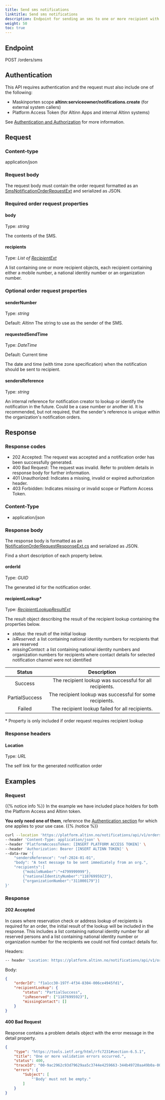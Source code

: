 ```yaml
---
title: Send sms notifications
linktitle: Send sms notifications
description: Endpoint for sending an sms to one or more recipient with known contact details.
weight: 50
toc: true
---
```


## Endpoint

POST /orders/sms

## Authentication

This API requires authentication and the request must also include one of the following:

- Maskinporten scope __altinn:serviceowner/notifications.create__ (for external system callers)
- Platform Access Token (for Altinn Apps and internal Altinn systems)

See [Authentication and Authorization](../../../api/#authentication--authorization) for more information.

## Request

### Content-type

application/json


### Request body
The request body must contain the order request formatted as an
[SmsNotificationOrderRequestExt](https://github.com/Altinn/altinn-notifications/blob/main/src/Altinn.Notifications/Models/SmsNotificationOrderRequestExt.cs)
and serialized as JSON.


### Required order request properties

#### __body__
Type: _string_

The contents of the SMS.

#### recipients
Type: _List of [RecipientExt](https://github.com/Altinn/altinn-notifications/blob/main/src/Altinn.Notifications/Models/RecipientExt.cs)_

A list containing one or more recipient objects, each recipient containing either a mobile number,
a national identity number or an organization number.

### Optional order request properties
#### __senderNumber__

Type: _string_

Default: _Altinn_
The string to use as the sender of the SMS.

#### requestedSendTime
Type: _DateTime_

Default: Current time

The date and time (with time zone specification) when the notification should be sent to recipient.

#### sendersReference
Type: _string_

An internal reference for notification creator to lookup or identify the notification in
the future. Could be a case number or another id. It is recommended, but not required,
that the sender's reference is unique within the organization's notification orders.

## Response

### Response codes
- 202 Accepted: The request was accepted and a notification order has been successfully generated.
- 400 Bad Request: The request was invalid. Refer to problem details in response body for further information.
- 401 Unauthorized: Indicates a missing, invalid or expired authorization header.
- 403 Forbidden: Indicates missing or invalid scope or Platform Access Token.

### Content-Type
- application/json

### Response body

The response body is formatted as an
[NotificationOrderRequestResponseExt.cs](hhttps://github.com/Altinn/altinn-notifications/blob/main/src/Altinn.Notifications/Models/NotificationOrderRequestResponseExt.cs)
and serialized as JSON.

Find a short description of each property below.

#### orderId
Type: _GUID_

The generated id for the notification order.

#### recipientLookup\*
Type: [_RecipientLookupResultExt_](https://github.com/Altinn/altinn-notifications/blob/main/src/Altinn.Notifications/Models/RecipientLookupResultExt.cs)

The result object describing the result of the recipient lookup containing the properties below.

  - _status_: the result of the initial lookup
  - _isReserved_: a list containing national identity numbers for recipients that are reserved
  - _missingContact_: a list containing national identity numbers and organization numbers for recipients where contact
    details for selected notification channel were not identified


|   Status   |                                   Description                |
| :--------: | :----------------------------------------------------------: |
| Success | The recipient lookup was successful for all recipients.         |
| PartialSuccess | The recipient lookup was successful for some recipients. |
| Failed  | The recipient lookup failed for all recipients.                 |

\* Property is only included if order request requires recipient lookup

### Response headers

#### Location
Type: _URL_

The self link for the generated notification order

## Examples

### Request
{{% notice info %}}
In the example we have included place holders for both the Platform Access and Altinn token.

__You only need one of them__, reference the [Authentication section](#authentication) for which one applies to your use case.
{{% /notice %}}


```bash
curl --location 'https://platform.altinn.no/notifications/api/v1/orders/sms' \
--header 'Content-Type: application/json' \
--header 'PlatformAccessToken: [INSERT PLATFORM ACCESS TOKEN]' \
--header 'Authorization: Bearer [INSERT ALTINN TOKEN]' \
--data-raw '{
    "sendersReference": "ref-2024-01-01",
	"body": "A text message to be sent immediately from an org.",
    "recipients":[
        {"mobileNumber":"+4799999999"},
        {"nationalIdentityNumber":"11876995923"},
        {"organizationNumber":"311000179"}]
}'
```

### Response

#### 202 Accepted
In cases where reservation check or address lookup of recipients is required for an order,
the initial result of the lookup will be included in the response. This includes
a list containing national identity number for all reserved persons and a list containing national identity number
or organization number for the recipients we could not find contact details for.


Headers:

```bash
-- header 'Location: https://platform.altinn.no/notifications/api/v1/orders/f1a1cc30-197f-4f34-8304-006ce4945fd1'
```

Body:

```json
{
    "orderId": "f1a1cc30-197f-4f34-8304-006ce4945fd1",
    "recipientLookup": {
        "status": "PartialSuccess",
        "isReserved": ["11876995923"],
        "missingContact": []
    }
}
```

#### 400 Bad Request
Response contains a problem details object with the error message in the detail property.

```json
{
    "type": "https://tools.ietf.org/html/rfc7231#section-6.5.1",
    "title": "One or more validation errors occurred.",
    "status": 400,
    "traceId": "00-9ac2962c93d79629aa5c3744e4259663-344b49720aa49b0a-00",
    "errors": {
        "Subject": [
            "'Body' must not be empty."
        ]
    }
}
```
